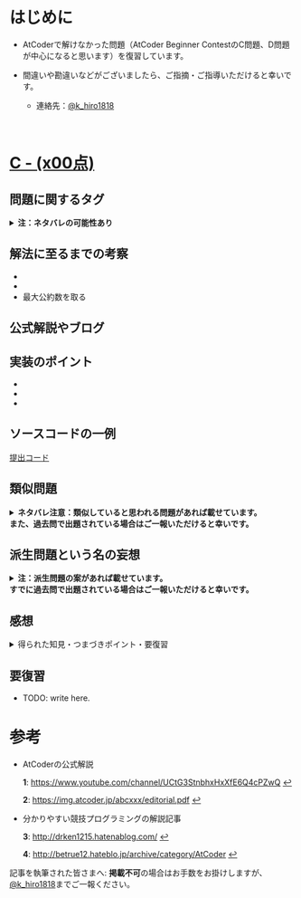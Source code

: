 # はじめに
+ AtCoderで解けなかった問題（AtCoder Beginner ContestのC問題、D問題が中心になると思います）を復習しています。

+ 間違いや勘違いなどがございましたら、ご指摘・ご指導いただけると幸いです。

    + 連絡先：<a href="https://twitter.com/k_hiro1818">@k_hiro1818</a>

<br>


# <a href=''>C -  (x00点)</a>

## 問題に関するタグ
**<details><summary>注：ネタバレの可能性あり</summary>**
    TODO: 問題に関するタグを記載
    タグ1、タグ2、...
</details>


## 解法に至るまでの考察
+
+
+ 最大公約数を取る

## 公式解説やブログ


## 実装のポイント
+
+
+

## ソースコードの一例
<a href=''>提出コード</a>


## 類似問題
**<details><summary>ネタバレ注意：類似していると思われる問題があれば載せています。<br>また、過去問で出題されている場合はご一報いただけると幸いです。</summary>**
    TODO: 類似問題であると思われる問題名、URLを記載
</details>


## 派生問題という名の妄想
**<details><summary>注：派生問題の案があれば載せています。<br>すでに過去問で出題されている場合はご一報いただけると幸いです。</summary>**
    TODO: 考えられる派生問題の案を書く
</details>


## 感想
<details><summary>得られた知見・つまづきポイント・要復習</summary><div>

+ ?完?WA遅解き
+ A問題：
    + ○：
    + ▲：

## 得られた知見
+ TODO: Write here!

## つまづきポイント（○印が該当を表す）

|問題|解けず|理解|発想|方針|実装|
|:--:|:--:|:--:|:--:|:--:|:--:|
|A||||||

### 各項目の意味
+ 解けず：自力で解けたどうか
+ 理解：解法を理解するのに時間を要した問題
+ 発想：発想が難しい（思いつけば簡単）な問題
+ 方針：方針を見出すのが難しい問題
+ 実装：実装に手間取った問題
</details>

## 要復習
+ TODO: write here.


# 参考
+ AtCoderの公式解説

    <b id='myfootnote1'>1</b>: https://www.youtube.com/channel/UCtG3StnbhxHxXfE6Q4cPZwQ [↩](#a1)

    <b id='myfootnote2'>2</b>: https://img.atcoder.jp/abcxxx/editorial.pdf [↩](#a2)

+ 分かりやすい競技プログラミングの解説記事

    <b id='myfootnote3'>3</b>: http://drken1215.hatenablog.com/ [↩](#a3)

    <b id='myfootnote4'>4</b>: http://betrue12.hateblo.jp/archive/category/AtCoder [↩](#a4)

記事を執筆された皆さまへ: **掲載不可**の場合はお手数をお掛けしますが、<a href="https://twitter.com/k_hiro1818">@k_hiro1818</a>までご一報ください。

